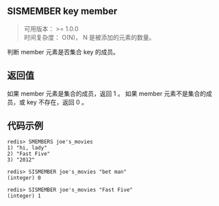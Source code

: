 ## SISMEMBER key member
>可用版本： >= 1.0.0 <br/>
>时间复杂度： O(N)， N 是被添加的元素的数量。

判断 member 元素是否集合 key 的成员。


## 返回值

如果 member 元素是集合的成员，返回 1 。 如果 member 元素不是集合的成员，或 key 不存在，返回 0 。

## 代码示例

```shell script
redis> SMEMBERS joe's_movies
1) "hi, lady"
2) "Fast Five"
3) "2012"

redis> SISMEMBER joe's_movies "bet man"
(integer) 0

redis> SISMEMBER joe's_movies "Fast Five"
(integer) 1
```